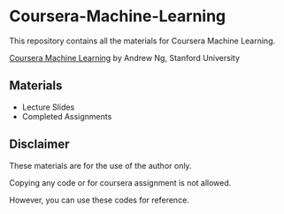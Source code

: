 # Coursera-Machine-Learning
This repository contains all the materials for Coursera Machine Learning.

[Coursera Machine Learning](https://www.coursera.org/learn/machine-learning/) by Andrew Ng, Stanford University

## Materials
- Lecture Slides
- Completed Assignments

## Disclaimer
These materials are for the use of the author only.

Copying any code or for coursera assignment is not allowed.

However, you can use these codes for reference.
